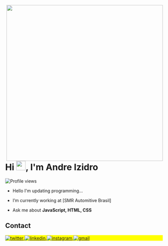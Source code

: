 <img align="right" height="500em"
 src="https://raw.githubusercontent.com/gist/aizidro/ae8c9dbd2542d492098ef020cd937c58/raw/ca44d8700f88fbccf3d74a5c0992d9942832b953/githubcard.svg"/>
 <h1 align="left">Hi <img src="https://raw.githubusercontent.com/kaueMarques/kaueMarques/master/hi.gif" height="30px">, I'm Andre Izidro</h1>
 <p align="left"> <img src="https://komarev.com/ghpvc/?username=aizidro&color=yellow" alt="Profile views" /> </p>

- Hello I'm updating programming...

- I’m currently working at [SMR Automitive Brasil]

- Ask me about **JavaScript, HTML, CSS**

## Contact

<p align="left" style="background:yellow">

<a href="https://twitter.com/fnz_andre" target="_blank">
  <img align="center" src="https://img.shields.io/badge/-AndreIzidro-05122A?style=flat&logo=twitter" alt="twitter"/>  
</a>
<a href="https://linkedin.com/in/aizidro" target="_blank">
  <img align="center" src="https://img.shields.io/badge/-AndreIzidro-05122A?style=flat&logo=linkedin" alt="linkedin"/>
</a>
<a href="https://instagram.com/andre.fnz" target="_blank">
 <img align="center" src="https://img.shields.io/badge/-AndreIzidro-05122A?style=flat&logo=instagram" alt="instagram"/>
</a>
 <a href = "mailto:andreizidru@gmail.com" target="_blank">
 <img align="center" src="https://img.shields.io/badge/-AndreIzidro-05122A?style=flat&logo=gmail" alt="gmail"/>
</a>
</p>

<!--

<img width="490em" src="https://github-readme-twitter-gazf.vercel.app/api?id=maykbrito&layout=wide&show_reply=off&show_retweet=off" />
<!--
**aizidro/aizidro** is a ✨ _special_ ✨ repository because its `README.md` (this file) appears on your GitHub profile.

Here are some ideas to get you started:

- 🔭 I’m currently working on ...
- 🌱 I’m currently learning ...
- 👯 I’m looking to collaborate on ...
- 🤔 I’m looking for help with ...
- 💬 Ask me about ...
- 📫 How to reach me: ...
- 😄 Pronouns: ...
- ⚡ Fun fact: ...
-->
